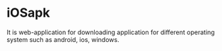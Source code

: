 # iOSapk
It is web-application for downloading application for different operating system such as android, ios, windows. 
